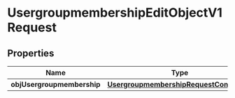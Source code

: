 

# UsergroupmembershipEditObjectV1Request

## Properties

Name | Type | Description | Notes
------------ | ------------- | ------------- | -------------
**objUsergroupmembership** | [**UsergroupmembershipRequestCompound**](UsergroupmembershipRequestCompound.md) |  | 




